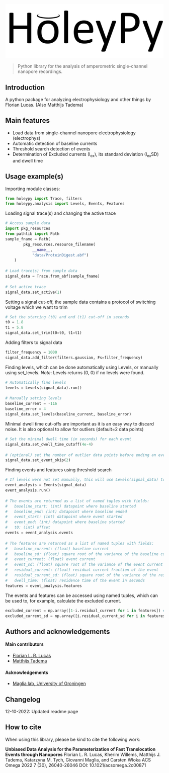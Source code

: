 ![HoleyPy](./img/HoleyPy.png)
> Python library for the analysis of amperometric single-channel nanopore recordings.

## Introduction
A python package for analyzing electrophysiology and other things by Florian Lucas.
(Also Matthijs Tadema)

## Main features
* Load data from single-channel nanopore electrophysiology (electrophys)
* Automatic detection of baseline currents
* Threshold search detection of events
* Determination of Excluded currents (I<sub>ex</sub>), its standard deviation (I<sub>ex</sub>SD) and dwell time

## Usage example(s)
Importing module classes:
````python
from holeypy import Trace, filters
from holeypy.analysis import Levels, Events, Features
````
Loading signal trace(s) and changing the active trace
````python
# Access sample data
import pkg_resources
from pathlib import Path
sample_fname = Path(
        pkg_resources.resource_filename(
            __name__,
            "data/ProteinDigest.abf")
    )

# Load trace(s) from sample data
signal_data = Trace.from_abf(sample_fname)

# Set active trace
signal_data.set_active(1)
````
Setting a signal cut-off, the sample data contains a protocol of switching voltage which we want to trim
````python
# Set the starting (t0) and end (t1) cut-off in seconds
t0 = 1.8
t1 = 5.8
signal_data.set_trim(t0=t0, t1=t1)
````
Adding filters to signal data
````python
filter_frequency = 1000
signal_data.add_filter(filters.gaussian, Fs=filter_frequency)
````
Finding levels, which can be done automatically using Levels, or manually using set_levels.
*Note*: Levels returns (0, 0) if no levels were found. 
````python
# Automatically find levels
levels = Levels(signal_data).run()

# Manually setting levels
baseline_current = -116
baseline_error = 4
signal_data.set_levels(baseline_current, baseline_error)
````
Minimal dwell time cut-offs are important as it is an easy way to discard noise. It is also optional to allow for outliers (default=2 data points)
````python
# Set the minimal dwell time (in seconds) for each event
signal_data.set_dwell_time_cutoff(4e-4)

# (optional) set the number of outlier data points before ending an event (default=2)
signal_data.set_event_skip(2)
````

Finding events and features using threshold search
````python
# If levels were not set manually, this will use Levels(signal_data) to determine them.
event_analysis = Events(signal_data)
event_analysis.run()

# The events are returned as a list of named tuples with fields: 
#   baseline_start: (int) datapoint where baseline started
#   baseline_end: (int) datapoint where baseline ended
#   event_start: (int) datapoint where event started 
#   event_end: (int) datapoint where baseline started 
#   t0: (int) offset
events = event_analysis.events

# The features are returned as a list of named tuples with fields: 
#   baseline_current: (float) baseline current
#   baseline_sd: (float) square root of the variance of the baseline current
#   event_current: (float) event current
#   event_sd: (float) square root of the variance of the event current
#   residual_current: (float) residual current fraction of the event
#   residual_current_sd: (float) square root of the variance of the residual current (error propagated)
#   dwell_time: (float) residence time of the event in seconds
features = event_analysis.features
````

The events and features can be accessed using named tuples, which can be used to, for example, calculate the excluded current.
````python
excluded_current = np.array([1-i.residual_current for i in features]) # excluded current fraction
excluded_current_sd = np.array([i.residual_current_sd for i in features]) # The square root of the variance is equal to the residual
````

## Authors and acknowledgements
#### Main contributors
* [Florian L. R. Lucas](http://orcid.org/0000-0002-9561-5408 "Orcid page")
* [Matthijs Tadema](https://www.rug.nl/staff/m.j.tadema/ "University of Groningen staff page")

#### Acknowledgements
* [Maglia lab, University of Groningen](https://sites.google.com/a/rug.nl/maglia-lab-groningen/ "University of Groningen Maglia lab page")

## Changelog
12-10-2022: Updated readme page

## How to cite
When using this library, please be kind to cite the following work: 

<strong>Unbiased Data Analysis for the Parameterization of Fast Translocation Events through Nanopores</strong>
Florian L. R. Lucas, Kherim Willems, Matthijs J. Tadema, Katarzyna M. Tych, Giovanni Maglia, and Carsten Wloka
ACS Omega 2022 7 (30), 26040-26046
DOI: 10.1021/acsomega.2c00871 